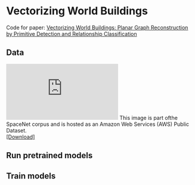 Vectorizing World Buildings
======

Code for paper:
[Vectorizing World Buildings: Planar Graph Reconstruction by Primitive Detection and Relationship Classification](https://arxiv.org/abs/1912.05135)

Data
------
![Image description](https://github.com/ennauata/buildings2vec/blob/master/images/raw_images.pdf)
This image is part ofthe SpaceNet corpus and is hosted as an Amazon Web Services (AWS) Public Dataset.<br/>
[[Download]](https://www.dropbox.com/sh/q1jmqnm26q21h1a/AABtxO0Uni9eZs-Qs37HJTJLa?dl=0)

Run pretrained models
------


Train models
------
